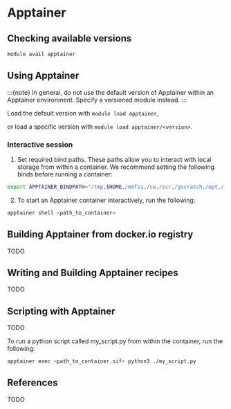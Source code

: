 # Apptainer

## Checking available versions

```bash
module avail apptainer
```

## Using Apptainer

:::{note}
In general, do not use the default version of Apptainer within an Apptainer environment.
Specify a versioned module instead.
:::

Load the default version with `module load apptainer`,

or load a specific version with `module load apptainer/<version>`.

### Interactive session

1. Set required bind paths. These paths allow you to interact with local storage from within a container.
We recommend setting the following binds before running a container:

```bash
export APPTAINER_BINDPATH="/tmp,$HOME,/mmfs1,/sw,/scr,/gscratch,/opt,/:/hyak_root"
```

2. To start an Apptainer container interactively, run the following:

```bash
apptainer shell <path_to_container>
```

## Building Apptainer from docker.io registry

TODO

## Writing and Building Apptainer recipes

TODO

## Scripting with Apptainer

TODO

To run a python script called my_script.py from within the container, run the following:

```bash
apptainer exec <path_to_container.sif> python3 ./my_script.py
```

## References

TODO